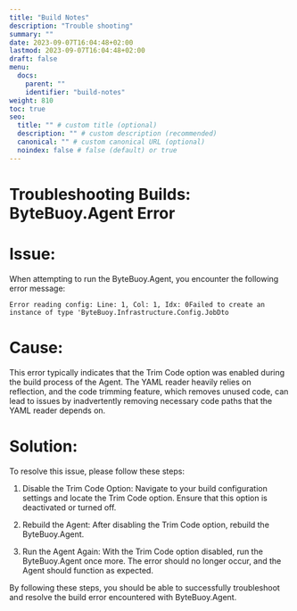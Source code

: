```yaml
---
title: "Build Notes"
description: "Trouble shooting"
summary: ""
date: 2023-09-07T16:04:48+02:00
lastmod: 2023-09-07T16:04:48+02:00
draft: false
menu:
  docs:
    parent: ""
    identifier: "build-notes"
weight: 810
toc: true
seo:
  title: "" # custom title (optional)
  description: "" # custom description (recommended)
  canonical: "" # custom canonical URL (optional)
  noindex: false # false (default) or true
---
```




# Troubleshooting Builds: ByteBuoy.Agent Error

# Issue:

When attempting to run the ByteBuoy.Agent, you encounter the following error message:

`Error reading config: Line: 1, Col: 1, Idx: 0Failed to create an instance of type 'ByteBuoy.Infrastructure.Config.JobDto`

# Cause:

This error typically indicates that the Trim Code option was enabled during the build process of the Agent. The YAML reader heavily relies on reflection, and the code trimming feature, which removes unused code, can lead to issues by inadvertently removing necessary code paths that the YAML reader depends on.

# Solution:

To resolve this issue, please follow these steps:

1)    Disable the Trim Code Option: Navigate to your build configuration settings and locate the Trim Code option. Ensure that this option is deactivated or turned off.

1)    Rebuild the Agent: After disabling the Trim Code option, rebuild the ByteBuoy.Agent.

1) Run the Agent Again: With the Trim Code option disabled, run the ByteBuoy.Agent once more. The error should no longer occur, and the Agent should function as expected.

By following these steps, you should be able to successfully troubleshoot and resolve the build error encountered with ByteBuoy.Agent.